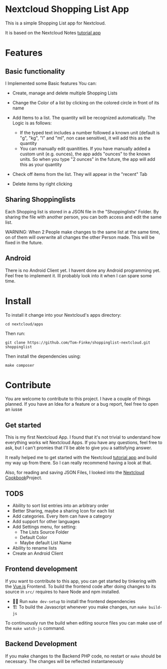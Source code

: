 # Nextcloud Shopping List App

This is a simple Shopping List app for Nextcloud.

It is based on the Nextcloud Notes [tutorial app](https://docs.nextcloud.com/server/latest/developer_manual/app_development/tutorial.html)

# Features

## Basic functionality

I Implemented some Basic features
You can:

- Create, manage and delete multiple Shopping Lists
- Change the Color of a list by clicking on the colored circle in front of its name

- Add Items to a list. The quantity will be recognized automatically. The Logic is as follows:
  - If the typed text includes a number followed a known unit (default is "g", "kg", "l" and "ml", non case sensitive), it will add this as the quantity
  - You can manually edit quanitities. If you have manually added a custom unit (e.g. ounces), the app adds "ounces" to the known units. So when you type "2 ounces" in the future, the app will add this as your quantity
- Check off items from the list. They will appear in the "recent" Tab
- Delete items by right clicking

## Sharing Shoppinglists

Each Shopping list is stored in a JSON file in the "Shoppinglists" Folder.
By sharing the file with another person, you can both access and edit the same list.

WARNING: When 2 People make changes to the same list at the same time, on of them will overwrite all changes the other Person made. This will be fixed in the future.

## Android

There is no Android Client yet. I havent done any Android programming yet. Feel free to implement it.
Ill probably look into it when I can spare some time.

# Install

To install it change into your Nextcloud's apps directory:

    cd nextcloud/apps

Then run:

    git clone https://github.com/Tom-Finke/shoppinglist-nextcloud.git shoppinglist

Then install the dependencies using:

    make composer

# Contribute

You are welcome to contribute to this project.
I have a couple of things planned.
If you have an Idea for a feature or a bug report, feel free to open an iusse

## Get started

This is my first Nextcloud App. I found that it's not trivial to understand how everything works wit Nextcloud Apps.
If you have any questions, feel free to ask, but I can't promies that I'll be able to give you a sattisfying answer.

It really helped me to get started with the Nextcloud [tutorial app](https://docs.nextcloud.com/server/latest/developer_manual/app_development/tutorial.html) and build my way up from there.
So I can really recommend having a look at that.

Also, for reading and saving JSON Files, I looked into the [Nextcloud Cookbook](https://github.com/nextcloud/cookbook.git)Project.

## TODS

- Ability to sort list entries into an arbitrary order
- Better Sharing, maybe a sharing Icon for each list
- Add categories. Every Item can have a category
- Add support for other languages
- Add Settings menu, for setting:
  - The Lists Source Folder
  - Default Color
  - Maybe default List Name
- Ability to rename lists
- Create an Android Client

## Frontend development

If you want to contribute to this app, you can get started by tinkering with the [Vue.js](https://vuejs.org/) Frontend. To build the frontend code after doing changes to its source in `src/` requires to have Node and npm installed.

- 👩‍💻 Run `make dev-setup` to install the frontend dependencies
- 🏗 To build the Javascript whenever you make changes, run `make build-js`

To continuously run the build when editing source files you can make use of the `make watch-js` command.

## Backend Development

If you make changes to the Backend PHP code, no restart or `make` should be necessary. The changes will be reflected instantaneously
